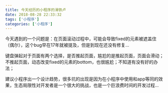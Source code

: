 ```yaml
---
title: 今天经历的小程序的滑铁卢
date: 2018-08-28 22:33:32
tags: ['小程序']
categories: ['小程序']
---
```


今天遇到的一个问题是：在页面滚动过程中，可能会导致fixed的元素被遮盖住（偶尔），这个bug早在17年就被提及，但是到现在还没有修复...

键盘弹起对于页面有两个选择，是否推起页面，尴尬的是推起页面，页面会滑动；不推起页面，动态改变fixed的元素的bottom，也很尴尬；不知道有没有好的办法；

建议小程序出一个设计趋势，很多坑的出现是因为在小程序中使用和app等同的效果，生态局限性对开发者是一个很大的挑战，也是一个巨浪费时间的开发过程...
